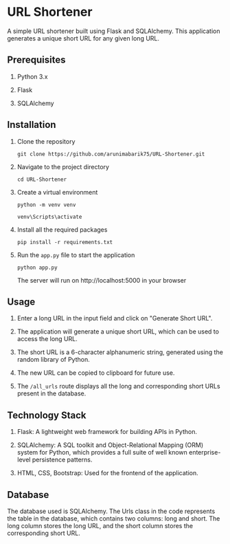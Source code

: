 # URL Shortener
A simple URL shortener built using Flask and SQLAlchemy. This application generates a unique short URL for any given long URL.

## Prerequisites
1. Python 3.x

2. Flask

3. SQLAlchemy

## Installation
1. Clone the repository

    `git clone https://github.com/arunimabarik75/URL-Shortener.git`

2. Navigate to the project directory

    `cd URL-Shortener`

3. Create a virtual environment

    `python -m venv venv`

    `venv\Scripts\activate`

4. Install all the required packages

    `pip install -r requirements.txt`

5. Run the `app.py` file to start the application

    `python app.py`

    The server will run on http://localhost:5000 in your browser

## Usage
1. Enter a long URL in the input field and click on "Generate Short URL".

2. The application will generate a unique short URL, which can be used to access the long URL.

3. The short URL is a 6-character alphanumeric string, generated using the random library of Python.

4. The new URL can be copied to clipboard for future use.

5. The `/all_urls` route displays all the long and corresponding short URLs present in the database.

## Technology Stack
1. Flask: A lightweight web framework for building APIs in Python.

2. SQLAlchemy: A SQL toolkit and Object-Relational Mapping (ORM) system for Python, which provides a full suite of well known enterprise-level persistence patterns.

3. HTML, CSS, Bootstrap: Used for the frontend of the application.

## Database
The database used is SQLAlchemy. The Urls class in the code represents the table in the database, which contains two columns: long and short. The long column stores the long URL, and the short column stores the corresponding short URL.

